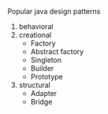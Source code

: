 Popular java design patterns 

1. behavioral 
2. creational 
	- Factory
	- Abstract factory
	- Singleton
	- Builder
	- Prototype
3. structural 
	- Adapter
	- Bridge
